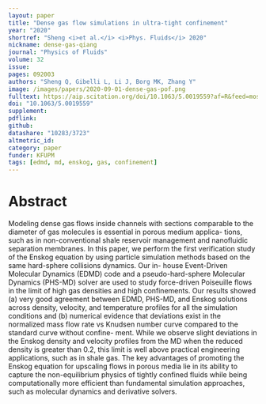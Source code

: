```yaml
---
layout: paper
title: "Dense gas flow simulations in ultra-tight confinement"
year: "2020"
shortref: "Sheng <i>et al.</i> <i>Phys. Fluids</i> 2020"
nickname: dense-gas-qiang
journal: "Physics of Fluids"
volume: 32
issue:
pages: 092003
authors: "Sheng Q, Gibelli L, Li J, Borg MK, Zhang Y"
image: /images/papers/2020-09-01-dense-gas-pof.png
fulltext: https://aip.scitation.org/doi/10.1063/5.0019559?af=R&feed=most-recent
doi: "10.1063/5.0019559" 
supplement:
pdflink: 
github:
datashare: "10283/3723"
altmetric_id: 
category: paper
funder: KFUPM
tags: [edmd, md, enskog, gas, confinement]
---
```


# Abstract 

Modeling dense gas flows inside channels with sections comparable to the diameter of gas molecules is essential in porous medium applica- tions, such as in non-conventional shale reservoir management and nanofluidic separation membranes. In this paper, we perform the first verification study of the Enskog equation by using particle simulation methods based on the same hard-sphere collisions dynamics. Our in- house Event-Driven Molecular Dynamics (EDMD) code and a pseudo-hard-sphere Molecular Dynamics (PHS-MD) solver are used to study force-driven Poiseuille flows in the limit of high gas densities and high confinements. Our results showed (a) very good agreement between EDMD, PHS-MD, and Enskog solutions across density, velocity, and temperature profiles for all the simulation conditions and (b) numerical evidence that deviations exist in the normalized mass flow rate vs Knudsen number curve compared to the standard curve without confine- ment. While we observe slight deviations in the Enskog density and velocity profiles from the MD when the reduced density is greater than 0.2, this limit is well above practical engineering applications, such as in shale gas. The key advantages of promoting the Enskog equation for upscaling flows in porous media lie in its ability to capture the non-equilibrium physics of tightly confined fluids while being computationally more efficient than fundamental simulation approaches, such as molecular dynamics and derivative solvers.
